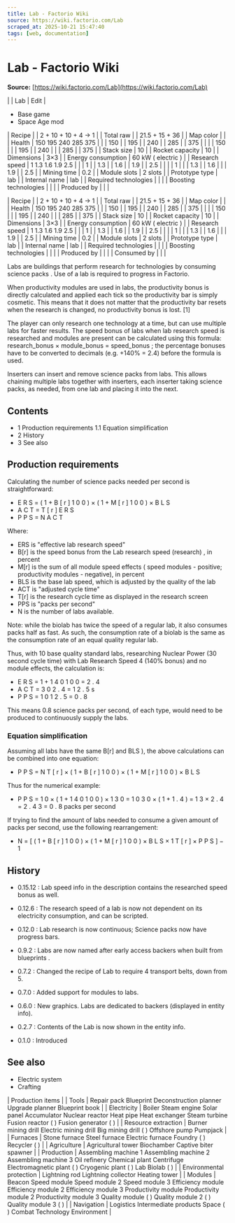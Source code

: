 ```yaml
---
title: Lab - Factorio Wiki
source: https://wiki.factorio.com/Lab
scraped_at: 2025-10-21 15:47:40
tags: [web, documentation]
---
```


# Lab - Factorio Wiki

**Source:** [https://wiki.factorio.com/Lab](https://wiki.factorio.com/Lab)


|  | Lab | Edit |

- Base game
- Space Age mod

| Recipe |
| 2 + 10 + 10 + 4 → 1 |
| Total raw |
| 21.5 + 15 + 36 |
| Map color |  |
| Health | 150 195 240 285 375 |  |  | 150 |  | 195 |  | 240 |  | 285 |  | 375 |
|  |  | 150 |
|  | 195 |  | 240 |
|  | 285 |  | 375 |
| Stack size | 10 |
| Rocket capacity | 10 |
| Dimensions | 3×3 |
| Energy consumption | 60 kW ( electric ) |
| Research speed | 1 1.3 1.6 1.9 2.5 |  |  | 1 |  | 1.3 |  | 1.6 |  | 1.9 |  | 2.5 |
|  |  | 1 |
|  | 1.3 |  | 1.6 |
|  | 1.9 |  | 2.5 |
| Mining time | 0.2 |
| Module slots | 2 slots |
| Prototype type | lab |
| Internal name | lab |
| Required technologies |
|  |
| Boosting technologies |
|  |
| Produced by |
|  |

| Recipe |
| 2 + 10 + 10 + 4 → 1 |
| Total raw |
| 21.5 + 15 + 36 |
| Map color |  |
| Health | 150 195 240 285 375 |  |  | 150 |  | 195 |  | 240 |  | 285 |  | 375 |
|  |  | 150 |
|  | 195 |  | 240 |
|  | 285 |  | 375 |
| Stack size | 10 |
| Rocket capacity | 10 |
| Dimensions | 3×3 |
| Energy consumption | 60 kW ( electric ) |
| Research speed | 1 1.3 1.6 1.9 2.5 |  |  | 1 |  | 1.3 |  | 1.6 |  | 1.9 |  | 2.5 |
|  |  | 1 |
|  | 1.3 |  | 1.6 |
|  | 1.9 |  | 2.5 |
| Mining time | 0.2 |
| Module slots | 2 slots |
| Prototype type | lab |
| Internal name | lab |
| Required technologies |
|  |
| Boosting technologies |
|  |
| Produced by |
|  |
| Consumed by |
|  |

Labs are buildings that perform research for technologies by consuming science packs . Use of a lab is required to progress in Factorio.

When productivity modules are used in labs, the productivity bonus is directly calculated and applied each tick so the productivity bar is simply cosmetic. This means that it does not matter that the productivity bar resets when the research is changed, no productivity bonus is lost. [1]

The player can only research one technology at a time, but can use multiple labs for faster results. The speed bonus of labs when lab research speed is researched and modules are present can be calculated using this formula: research_bonus × module_bonus = speed_bonus ; the percentage bonuses have to be converted to decimals (e.g. +140% = 2.4) before the formula is used.

Inserters can insert and remove science packs from labs. This allows chaining multiple labs together with inserters, each inserter taking science packs, as needed, from one lab and placing it into the next.

## Contents

- 1 Production requirements 1.1 Equation simplification
- 2 History
- 3 See also

## Production requirements

Calculating the number of science packs needed per second is straightforward:

- E R S = ( 1 + B [ r ] 1 0 0 ) × ( 1 + M [ r ] 1 0 0 ) × B L S
- A C T = T [ r ] E R S
- P P S = N A C T

Where:

- ERS is "effective lab research speed"
- B[r] is the speed bonus from the Lab research speed (research) , in percent
- M[r] is the sum of all module speed effects ( speed modules - positive; productivity modules - negative), in percent
- BLS is the base lab speed, which is adjusted by the quality of the lab
- ACT is "adjusted cycle time"
- T[r] is the research cycle time as displayed in the research screen
- PPS is "packs per second"
- N is the number of labs available.

Note: while the biolab has twice the speed of a regular lab, it also consumes packs half as fast. As such, the consumption rate of a biolab is the same as the consumption rate of an equal quality regular lab.

Thus, with 10 base quality standard labs, researching Nuclear Power (30 second cycle time) with Lab Research Speed 4 (140% bonus) and no module effects, the calculation is:

- E R S = 1 + 1 4 0 1 0 0 = 2 . 4
- A C T = 3 0 2 . 4 = 1 2 . 5 s
- P P S = 1 0 1 2 . 5 = 0 . 8

This means 0.8 science packs per second, of each type, would need to be produced to continuously supply the labs.

### Equation simplification

Assuming all labs have the same B[r] and BLS ), the above calculations can be combined into one equation:

- P P S = N T [ r ] × ( 1 + B [ r ] 1 0 0 ) × ( 1 + M [ r ] 1 0 0 ) × B L S

Thus for the numerical example:

- P P S = 1 0 × ( 1 + 1 4 0 1 0 0 ) × 1 3 0 = 1 0 3 0 × ( 1 + 1 . 4 ) = 1 3 × 2 . 4 = 2 . 4 3 = 0 . 8 packs per second

If trying to find the amount of labs needed to consume a given amount of packs per second, use the following rearrangement:

- N = [ ( 1 + B [ r ] 1 0 0 ) × ( 1 + M [ r ] 1 0 0 ) × B L S × 1 T [ r ] × P P S ] − 1

## History

- 0.15.12 : Lab speed info in the description contains the researched speed bonus as well.

- 0.12.6 : The research speed of a lab is now not dependent on its electricity consumption, and can be scripted.

- 0.12.0 : Lab research is now continuous; Science packs now have progress bars.

- 0.9.2 : Labs are now named after early access backers when built from blueprints .

- 0.7.2 : Changed the recipe of Lab to require 4 transport belts, down from 5.

- 0.7.0 : Added support for modules to labs.

- 0.6.0 : New graphics. Labs are dedicated to backers (displayed in entity info).

- 0.2.7 : Contents of the Lab is now shown in the entity info.

- 0.1.0 : Introduced

## See also

- Electric system
- Crafting

| Production items |
| Tools | Repair pack Blueprint Deconstruction planner Upgrade planner Blueprint book |
| Electricity | Boiler Steam engine Solar panel Accumulator Nuclear reactor Heat pipe Heat exchanger Steam turbine Fusion reactor ( ) Fusion generator ( ) |
| Resource extraction | Burner mining drill Electric mining drill Big mining drill ( ) Offshore pump Pumpjack |
| Furnaces | Stone furnace Steel furnace Electric furnace Foundry ( ) Recycler ( ) |
| Agriculture | Agricultural tower Biochamber Captive biter spawner |
| Production | Assembling machine 1 Assembling machine 2 Assembling machine 3 Oil refinery Chemical plant Centrifuge Electromagnetic plant ( ) Cryogenic plant ( ) Lab Biolab ( ) |
| Environmental protection | Lightning rod Lightning collector Heating tower |
| Modules | Beacon Speed module Speed module 2 Speed module 3 Efficiency module Efficiency module 2 Efficiency module 3 Productivity module Productivity module 2 Productivity module 3 Quality module ( ) Quality module 2 ( ) Quality module 3 ( ) |
| Navigation | Logistics Intermediate products Space ( ) Combat Technology Environment |
